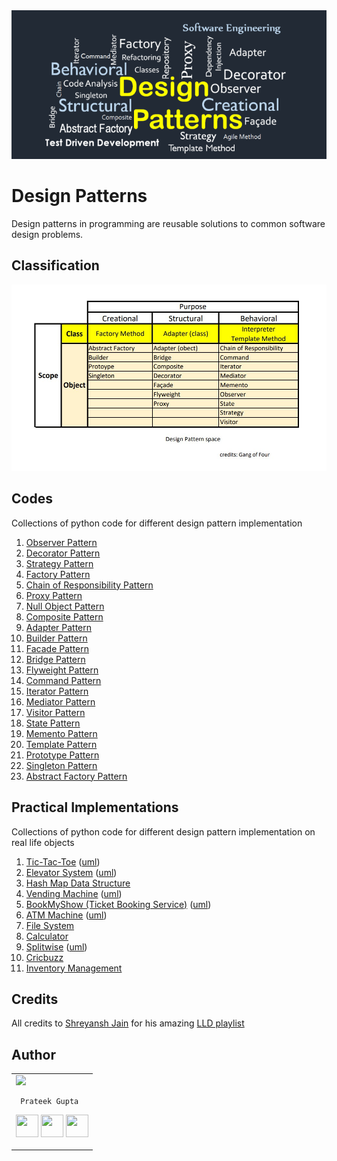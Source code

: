 <img src='https://github.com/prateekguptaiiitk/Design-Patterns/blob/main/cover.png' />

# Design Patterns

Design patterns in programming are reusable solutions to common software design problems. 

## Classification

<img src="https://github.com/prateekguptaiiitk/Design-Patterns/blob/main/classification.jpg" >

## Codes 
Collections of python code for different design pattern implementation


1. [Observer Pattern](https://github.com/prateekguptaiiitk/Design-Patterns/blob/main/observerpatter.py)
2. [Decorator Pattern](https://github.com/prateekguptaiiitk/Design-Patterns/blob/main/decoratorpattern.py)
3. [Strategy Pattern](https://github.com/prateekguptaiiitk/Design-Patterns/blob/main/strategypattern.py)
4. [Factory Pattern](https://github.com/prateekguptaiiitk/Design-Patterns/blob/main/factorypattern.py)
5. [Chain of Responsibility Pattern](https://github.com/prateekguptaiiitk/Design-Patterns/blob/main/chainofresponsibilitypattern.py)
6. [Proxy Pattern](https://github.com/prateekguptaiiitk/Design-Patterns/blob/main/proxypattern.py)
7. [Null Object Pattern](https://github.com/prateekguptaiiitk/Design-Patterns/blob/main/nullobjectpattern.py)
8. [Composite Pattern](https://github.com/prateekguptaiiitk/Design-Patterns/blob/main/filesystem.py)
9. [Adapter Pattern](https://github.com/prateekguptaiiitk/Design-Patterns/blob/main/adapterpattern.py)
10. [Builder Pattern](https://github.com/prateekguptaiiitk/Design-Patterns/blob/main/builderpattern.py)
11. [Facade Pattern](https://github.com/prateekguptaiiitk/Design-Patterns/blob/main/facadepattern.py)
12. [Bridge Pattern](https://github.com/prateekguptaiiitk/Design-Patterns/blob/main/bridgepattern.py)
13. [Flyweight Pattern](https://github.com/prateekguptaiiitk/Design-Patterns/blob/main/flyweightpattern.py)
14. [Command Pattern](https://github.com/prateekguptaiiitk/Design-Patterns/blob/main/commandpattern.py)
15. [Iterator Pattern](https://github.com/prateekguptaiiitk/Design-Patterns/blob/main/iteratorpattern.py)
16. [Mediator Pattern](https://github.com/prateekguptaiiitk/Design-Patterns/blob/main/mediatorpattern.py)
16. [Visitor Pattern](https://github.com/prateekguptaiiitk/Design-Patterns/blob/main/visitorpattern.py)
17. [State Pattern](https://github.com/prateekguptaiiitk/Design-Patterns/blob/main/vendingmachine.py)
18. [Memento Pattern](https://github.com/prateekguptaiiitk/Design-Patterns/blob/main/mementopattern.py)
19. [Template Pattern](https://github.com/prateekguptaiiitk/Design-Patterns/blob/main/templatepattern.py)
20. [Prototype Pattern](https://github.com/prateekguptaiiitk/Design-Patterns/blob/main/prototypepattern.py)
20. [Singleton Pattern](https://github.com/prateekguptaiiitk/Design-Patterns/blob/main/singletonpattern.py)
20. [Abstract Factory Pattern](https://github.com/prateekguptaiiitk/Design-Patterns/blob/main/abstractfactorypattern.py)

## Practical Implementations

Collections of python code for different design pattern implementation on real life objects

1. [Tic-Tac-Toe](https://github.com/prateekguptaiiitk/Design-Patterns/blob/main/tictactoe.py) ([uml](https://github.com/prateekguptaiiitk/Design-Patterns/blob/main/tictactoe_uml.jpg))
2. [Elevator System](https://github.com/prateekguptaiiitk/Design-Patterns/blob/main/elevatorsystem.py) ([uml](https://github.com/prateekguptaiiitk/Design-Patterns/blob/main/elevatorsystem_uml.jpg))
3. [Hash Map Data Structure](https://github.com/prateekguptaiiitk/Design-Patterns/blob/main/myhashmap.py)
4. [Vending Machine](https://github.com/prateekguptaiiitk/Design-Patterns/blob/main/vendingmachine.py) ([uml](https://github.com/prateekguptaiiitk/Design-Patterns/blob/main/vendingmachine_uml.jpg))
5. [BookMyShow (Ticket Booking Service)](https://github.com/prateekguptaiiitk/Design-Patterns/blob/main/bookmyshow.py) ([uml](https://github.com/prateekguptaiiitk/Design-Patterns/blob/main/bookmyshow_uml.jpg))
6. [ATM Machine](https://github.com/prateekguptaiiitk/Design-Patterns/blob/main/atm.py) ([uml](https://github.com/prateekguptaiiitk/Design-Patterns/blob/main/atm_uml.jpg))
7. [File System](https://github.com/prateekguptaiiitk/Design-Patterns/blob/main/filesystem.py)
8. [Calculator](https://github.com/prateekguptaiiitk/Design-Patterns/blob/main/calculator.py)
9. [Splitwise](https://github.com/prateekguptaiiitk/Design-Patterns/blob/main/splitwise.py) ([uml](https://github.com/prateekguptaiiitk/Design-Patterns/blob/main/splitwise_uml.jpg))
10. [Cricbuzz](https://github.com/prateekguptaiiitk/Design-Patterns/blob/main/cricbuzz.py)
11. [Inventory Management](https://github.com/prateekguptaiiitk/Design-Patterns/blob/main/inventorymanagement.py)

## Credits

All credits to [Shreyansh Jain](https://www.linkedin.com/in/jainshrayansh/) for his amazing [LLD playlist](https://youtube.com/playlist?list=PL6W8uoQQ2c61X_9e6Net0WdYZidm7zooW&si=BJJuN_lne7dJCz3e)

## Author

<table>
<tr>
<td>
     <img src="https://avatars2.githubusercontent.com/u/29523950?s=400&u=878e242ca2c624eb45a62bf62ae580a370b7a0ae&v=4" width="180"/>
     
     Prateek Gupta

<p align="center">
<a href = "https://github.com/prateekguptaiiitk"><img src = "http://www.iconninja.com/files/241/825/211/round-collaboration-social-github-code-circle-network-icon.svg" width="36" height = "36"/></a>
<a href = "https://twitter.com/prateekwrites"><img src = "https://www.shareicon.net/download/2016/07/06/107115_media.svg" width="36" height="36"/></a>
<a href = "https://www.linkedin.com/in/prateekjpg/"><img src = "http://www.iconninja.com/files/863/607/751/network-linkedin-social-connection-circular-circle-media-icon.svg" width="36" height="36"/></a>
</p>
</td>
</tr> 
  </table>
